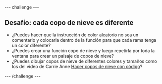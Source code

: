 \--- challenge \---

## Desafío: cada copo de nieve es diferente

- ¿Puedes hacer que la instrucción de color aleatorio no sea un comentario y colocarla dentro de la función para que cada rama tenga un color diferente?
- ¿Puedes crear una función copo de nieve y luego repetirla por toda la ventana para crear un paisaje de copos de nieve?
- ¿Puedes dibujar copos de nieve de diferentes colores y tamaños como los del video de Carrie Anne [Hacer copos de nieve con código](https://www.youtube.com/watch?v=DHmeX7YTHBY)?

\--- /challenge \---